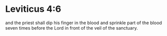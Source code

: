 # Leviticus 4:6

and the priest shall dip his finger in the blood and sprinkle part of the blood seven times before the Lord in front of the veil of the sanctuary.
